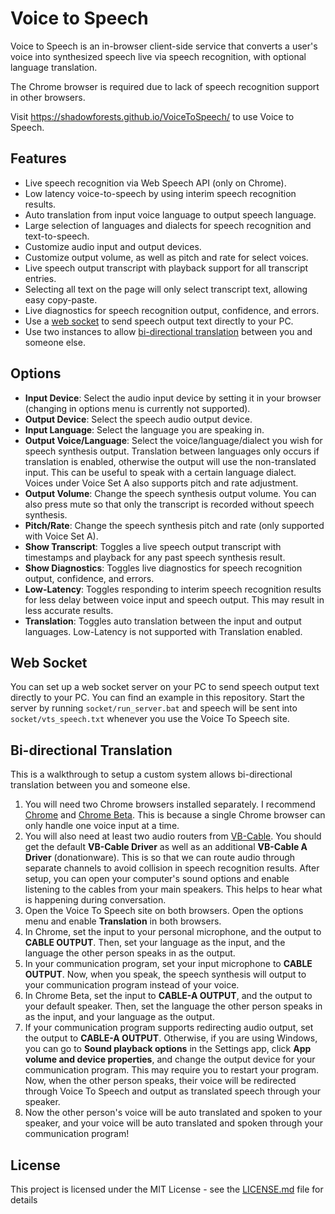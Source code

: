 # Voice to Speech

Voice to Speech is an in-browser client-side service that converts a user's voice into synthesized speech live via speech recognition, with optional language translation.

The Chrome browser is required due to lack of speech recognition support in other browsers.

Visit https://shadowforests.github.io/VoiceToSpeech/ to use Voice to Speech.

## Features

- Live speech recognition via Web Speech API (only on Chrome).
- Low latency voice-to-speech by using interim speech recognition results.
- Auto translation from input voice language to output speech language.
- Large selection of languages and dialects for speech recognition and text-to-speech.
- Customize audio input and output devices.
- Customize output volume, as well as pitch and rate for select voices.
- Live speech output transcript with playback support for all transcript entries.
- Selecting all text on the page will only select transcript text, allowing easy copy-paste.
- Live diagnostics for speech recognition output, confidence, and errors.
- Use a [web socket](#Web-Socket) to send speech output text directly to your PC.
- Use two instances to allow [bi-directional translation](#Bi-directional-Translation) between you and someone else.

## Options

- **Input Device**: Select the audio input device by setting it in your browser (changing in options menu is currently not supported).
- **Output Device**: Select the speech audio output device.
- **Input Language**: Select the language you are speaking in.
- **Output Voice/Language**: Select the voice/language/dialect you wish for speech synthesis output. Translation between languages only occurs if translation is enabled, otherwise the output will use the non-translated input. This can be useful to speak with a certain language dialect. Voices under Voice Set A also supports pitch and rate adjustment.
- **Output Volume**: Change the speech synthesis output volume. You can also press mute so that only the transcript is recorded without speech synthesis.
- **Pitch/Rate**: Change the speech synthesis pitch and rate (only supported with Voice Set A).
- **Show Transcript**: Toggles a live speech output transcript with timestamps and playback for any past speech synthesis result.
- **Show Diagnostics**: Toggles live diagnostics for speech recognition output, confidence, and errors.
- **Low-Latency**: Toggles responding to interim speech recognition results for less delay between voice input and speech output. This may result in less accurate results.
- **Translation**: Toggles auto translation between the input and output languages. Low-Latency is not supported with Translation enabled.

## Web Socket

You can set up a web socket server on your PC to send speech output text directly to your PC. You can find an example in this repository. Start the server by running `socket/run_server.bat` and speech will be sent into `socket/vts_speech.txt` whenever you use the Voice To Speech site.

## Bi-directional Translation

This is a walkthrough to setup a custom system allows bi-directional translation between you and someone else.

1. You will need two Chrome browsers installed separately. I recommend [Chrome](https://www.google.com/chrome/) and [Chrome Beta](https://www.google.com/chrome/beta/). This is because a single Chrome browser can only handle one voice input at a time.
1. You will also need at least two audio routers from [VB-Cable](https://www.vb-audio.com/Cable/). You should get the default **VB-Cable Driver** as well as an additional **VB-Cable A Driver** (donationware). This is so that we can route audio through separate channels to avoid collision in speech recognition results. After setup, you can open your computer's sound options and enable listening to the cables from your main speakers. This helps to hear what is happening during conversation.
1. Open the Voice To Speech site on both browsers. Open the options menu and enable **Translation** in both browsers.
1. In Chrome, set the input to your personal microphone, and the output to **CABLE OUTPUT**. Then, set your language as the input, and the language the other person speaks in as the output.
1. In your communication program, set your input microphone to **CABLE OUTPUT**. Now, when you speak, the speech synthesis will output to your communication program instead of your voice.
1. In Chrome Beta, set the input to **CABLE-A OUTPUT**, and the output to your default speaker. Then, set the language the other person speaks in as the input, and your language as the output.
1. If your communication program supports redirecting audio output, set the output to **CABLE-A OUTPUT**. Otherwise, if you are using Windows, you can go to **Sound playback options** in the Settings app, click **App volume and device properties**, and change the output device for your communication program. This may require you to restart your program. Now, when the other person speaks, their voice will be redirected through Voice To Speech and output as translated speech through your speaker.
1. Now the other person's voice will be auto translated and spoken to your speaker, and your voice will be auto translated and spoken through your communication program!

## License

This project is licensed under the MIT License - see the [LICENSE.md](LICENSE.md) file for details
